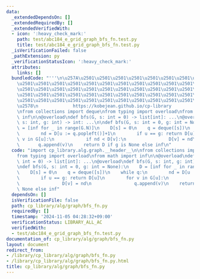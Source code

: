 ```yaml
---
data:
  _extendedDependsOn: []
  _extendedRequiredBy: []
  _extendedVerifiedWith:
  - icon: ':heavy_check_mark:'
    path: test/abc184_e_grid_graph_bfs_fn.test.py
    title: test/abc184_e_grid_graph_bfs_fn.test.py
  _isVerificationFailed: false
  _pathExtension: py
  _verificationStatusIcon: ':heavy_check_mark:'
  attributes:
    links: []
  bundledCode: "'''\n\u257A\u2501\u2501\u2501\u2501\u2501\u2501\u2501\u2501\u2501\u2501\
    \u2501\u2501\u2501\u2501\u2501\u2501\u2501\u2501\u2501\u2501\u2501\u2501\u2501\
    \u2501\u2501\u2501\u2501\u2501\u2501\u2501\u2501\u2501\u2501\u2501\u2501\u2501\
    \u2501\u2501\u2501\u2501\u2501\u2501\u2501\u2501\u2501\u2501\u2501\u2501\u2501\
    \u2501\u2501\u2501\u2501\u2501\u2501\u2501\u2501\u2501\u2501\u2501\u2501\u2501\
    \u2578\n             https://kobejean.github.io/cp-library               \n'''\n\
    \nfrom collections import deque\nfrom typing import overload\nfrom math import\
    \ inf\n\n@overload\ndef bfs(G, s: int = 0) -> list[int]: ...\n@overload\ndef bfs(G,\
    \ s: int, g: int) -> int: ...\n\ndef bfs(G, s: int = 0, g: int = None):\n    D\
    \ = [inf for _ in range(G.N)]\n    D[s] = 0\n    q = deque([s])\n    while q:\n\
    \        nd = D[u := q.popleft()]+1\n        if u == g: return D[u]\n        for\
    \ v in G[u]:\n            if nd < D[v]:\n                D[v] = nd\n         \
    \       q.append(v)\n    return D if g is None else inf\n"
  code: "import cp_library.alg.graph.__header__\n\nfrom collections import deque\n\
    from typing import overload\nfrom math import inf\n\n@overload\ndef bfs(G, s:\
    \ int = 0) -> list[int]: ...\n@overload\ndef bfs(G, s: int, g: int) -> int: ...\n\
    \ndef bfs(G, s: int = 0, g: int = None):\n    D = [inf for _ in range(G.N)]\n\
    \    D[s] = 0\n    q = deque([s])\n    while q:\n        nd = D[u := q.popleft()]+1\n\
    \        if u == g: return D[u]\n        for v in G[u]:\n            if nd < D[v]:\n\
    \                D[v] = nd\n                q.append(v)\n    return D if g is\
    \ None else inf"
  dependsOn: []
  isVerificationFile: false
  path: cp_library/alg/graph/bfs_fn.py
  requiredBy: []
  timestamp: '2024-11-05 04:28:32+09:00'
  verificationStatus: LIBRARY_ALL_AC
  verifiedWith:
  - test/abc184_e_grid_graph_bfs_fn.test.py
documentation_of: cp_library/alg/graph/bfs_fn.py
layout: document
redirect_from:
- /library/cp_library/alg/graph/bfs_fn.py
- /library/cp_library/alg/graph/bfs_fn.py.html
title: cp_library/alg/graph/bfs_fn.py
---
```

